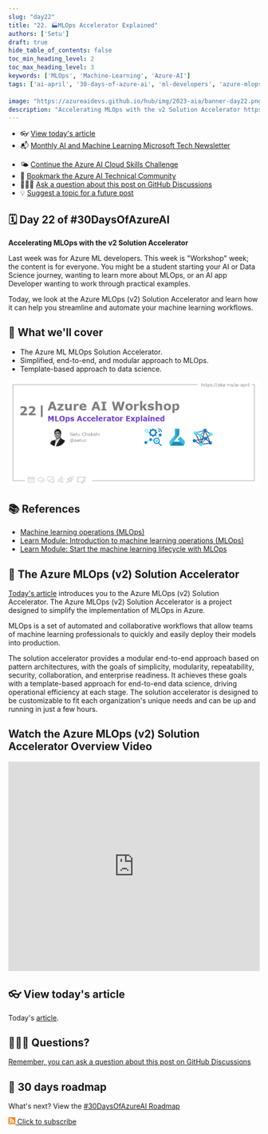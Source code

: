 ```yaml
---
slug: "day22"
title: "22. 🏭MLOps Accelerator Explained"
authors: ['Setu']
draft: true
hide_table_of_contents: false
toc_min_heading_level: 2
toc_max_heading_level: 3
keywords: ['MLOps', 'Machine-Learning', 'Azure-AI']
tags: ['ai-april', '30-days-of-azure-ai', 'ml-developers', 'azure-mlops']

image: "https://azureaidevs.github.io/hub/img/2023-aia/banner-day22.png"
description: "Accelerating MLOps with the v2 Solution Accelerator https://azureaidevs.github.io/hub/2023-aia/day22 #30DaysOfAzureAI #AzureAiDevs #AI #AzureMLOps"
---
```


<head>  

  <link rel="canonical" href="https://github.com/Azure/mlops-v2"  />

</head>

- 👓 [View today's article](https://github.com/Azure/mlops-v2)
- 📬 [Monthly AI and Machine Learning Microsoft Tech Newsletter](https://developer.microsoft.com/en-us/Newsletter/)
<!-- - 📰 [Subscribe to the #30DaysOfAzureAI RSS feed](https://azureaidevs.github.io/hub/2023-aia/rss.xml) -->
- 🌤️ [Continue the Azure AI Cloud Skills Challenge](https://aka.ms/30-days-of-azure-ai-challenge)
- 🏫 [Bookmark the Azure AI Technical Community](https://techcommunity.microsoft.com/t5/artificial-intelligence-and/ct-p/AI)
- 🙋🏾‍♂️ [Ask a question about this post on GitHub Discussions](https://github.com/AzureAiDevs/hub/discussions/categories/22-mlops-accelerator-explained)
- 💡 [Suggest a topic for a future post](https://github.com/AzureAiDevs/hub/discussions/categories/call-for-content)


## 🗓️ Day 22 of #30DaysOfAzureAI

<!-- README
The following description is also used for the tweet. So it should be action oriented and grab attention 
If you update the description, please update the description: in the frontmatter as well.
-->

**Accelerating MLOps with the v2 Solution Accelerator**

<!-- README
The following is the intro to the post. It should be a short teaser for the post.
-->

Last week was for Azure ML developers. This week is "Workshop" week; the content is for everyone. You might be a student starting your AI or Data Science journey, wanting to learn more about MLOps, or an AI app Developer wanting to work through practical examples.

Today, we look at the Azure MLOps (v2) Solution Accelerator and learn how it can help you streamline and automate your machine learning workflows.

## 🎯 What we'll cover

<!-- README
The following list is the main points of the post. There should be 3-4 main points.
 -->


- The Azure ML MLOps Solution Accelerator.
- Simplified, end-to-end, and modular approach to MLOps.
- Template-based approach to data science.

<!-- 
- Main point 1
- Main point 2
- Main point 3 
- Main point 4
-->

![Image banner for day 22](./../../static/img/2023-aia/banner-day22.png)

<!-- README
Add or update a list relevant references here. These could be links to other blog posts, Microsoft Learn Module, videos, or other resources.
-->



## 📚 References

- [Machine learning operations (MLOps)](https://azure.microsoft.com/products/machine-learning/mlops/#features?WT.mc_id=aiml-89446-dglover)
- [Learn Module: Introduction to machine learning operations (MLOps)](https://learn.microsoft.com/training/paths/introduction-machine-learn-operations?WT.mc_id=aiml-89446-dglover)
- [Learn Module: Start the machine learning lifecycle with MLOps](https://learn.microsoft.com/training/modules/start-ml-lifecycle-mlops?WT.mc_id=aiml-89446-dglover)


<!-- README
The following is the body of the post. It should be an overview of the post that you are referencing.
See the Learn More section, if you supplied a canonical link, then will be displayed here.
-->


## 🚌 The Azure MLOps (v2) Solution Accelerator

[Today's article](https://github.com/Azure/mlops-v2) introduces you to the Azure MLOps (v2) Solution Accelerator. The Azure MLOps (v2) Solution Accelerator is a project designed to simplify the implementation of MLOps in Azure. 

MLOps is a set of automated and collaborative workflows that allow teams of machine learning professionals to quickly and easily deploy their models into production. 

The solution accelerator provides a modular end-to-end approach based on pattern architectures, with the goals of simplicity, modularity, repeatability, security, collaboration, and enterprise readiness. It achieves these goals with a template-based approach for end-to-end data science, driving operational efficiency at each stage. The solution accelerator is designed to be customizable to fit each organization's unique needs and can be up and running in just a few hours.

## Watch the Azure MLOps (v2) Solution Accelerator Overview Video

<iframe width="100%" height="420" src="https://www.youtube.com/embed/5yPDkWCMmtk" title="YouTube video player" frameborder="0" allow="accelerometer; autoplay; clipboard-write; encrypted-media; gyroscope; picture-in-picture; web-share" allowfullscreen></iframe>

## 👓 View today's article

Today's [article](https://github.com/Azure/mlops-v2).


## 🙋🏾‍♂️ Questions?

[Remember, you can ask a question about this post on GitHub Discussions](https://github.com/AzureAiDevs/Discussions/discussions/categories/22-mlops-accelerator-explained)

## 📍 30 days roadmap

What's next? View the [#30DaysOfAzureAI Roadmap](/hub/roadmap/30days)

[![](./../../static/img/2023-aia/rss.png) Click to subscribe](https://azureaidevs.github.io/hub/2023-aia/rss.xml)